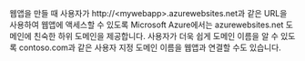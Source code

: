 웹앱을 만들 때 사용자가 http://&lt;mywebapp&gt;.azurewebsites.net과 같은 URL을 사용하여 웹앱에 액세스할 수 있도록 Microsoft Azure에서는 azurewebsites.net 도메인에 친숙한 하위 도메인을 제공합니다. 사용자가 더욱 쉽게 도메인 이름을 알 수 있도록 contoso.com과 같은 사용자 지정 도메인 이름을 웹앱과 연결할 수도 있습니다.

<!---HONumber=Oct15_HO3-->
